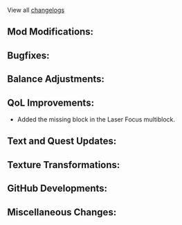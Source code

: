 
View all [changelogs](https://github.com/Divine-Journey-2/Divine-Journey-2/tree/main/changelog)

## Mod Modifications:



## Bugfixes:



## Balance Adjustments:



## QoL Improvements:

- Added the missing block in the Laser Focus multiblock.

## Text and Quest Updates:



## Texture Transformations:



## GitHub Developments:



## Miscellaneous Changes:
